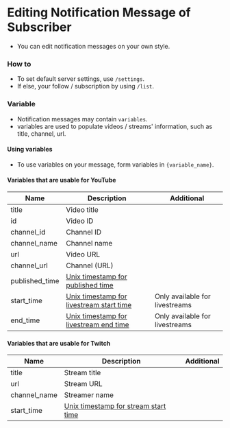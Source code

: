 # Editing Notification Message of Subscriber
- You can edit notification messages on your own style.

### How to
- To set default server settings, use ``/settings``.
- If else, your follow / subscription by using ``/list``.

### Variable
- Notification messages may contain ``variables``.
- variables are used to populate videos / streams' information, such as title, channel, url.

#### Using variables
- To use variables on your message,  form variables in ``{variable_name}``.

#### Variables that are usable for YouTube
|Name|Description|Additional|
|-|-|-|
|title|Video title||
|id|Video ID||
|channel_id|Channel ID||
|channel_name|Channel name||
|url|Video URL||
|channel_url|Channel (URL)||
|published_time|[Unix timestamp for published time](https://cdn.discordapp.com/attachments/1115539853862510712/1115539858677579806/image.png)||
|start_time|[Unix timestamp for livestream start time](https://cdn.discordapp.com/attachments/1115539853862510712/1115539858677579806/image.png)|Only available for livestreams|
|end_time|[Unix timestamp for livestream end time](https://cdn.discordapp.com/attachments/1115539853862510712/1115539858677579806/image.png)|Only available for livestreams|

#### Variables that are usable for Twitch
|Name|Description|Additional|
|-|-|-|
|title|Stream title||
|url|Stream URL||
|channel_name|Streamer name||
|start_time|[Unix timestamp for stream start time](https://cdn.discordapp.com/attachments/1115539853862510712/1115539858677579806/image.png)||
